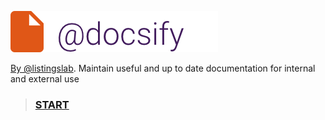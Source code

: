 ![header](./public/media/header.png)

[By @listingslab](https://github.com/listingslab-software). Maintain useful and up to date documentation for internal and external use

> ### [START](./public/README.md) 

